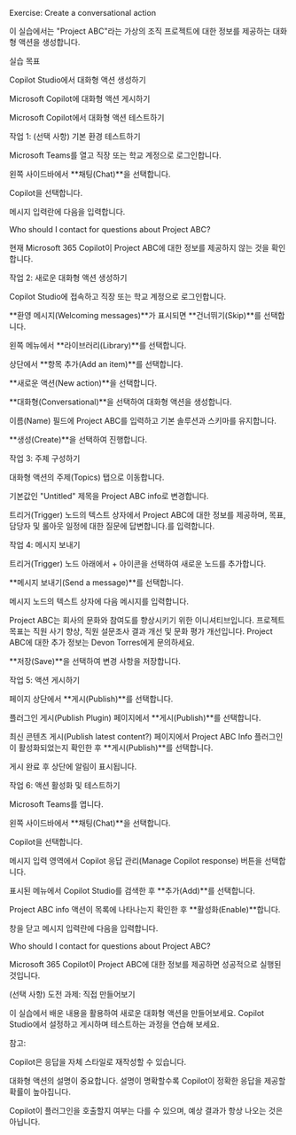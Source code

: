 Exercise: Create a conversational action

이 실습에서는 "Project ABC"라는 가상의 조직 프로젝트에 대한 정보를 제공하는 대화형 액션을 생성합니다.

실습 목표

Copilot Studio에서 대화형 액션 생성하기

Microsoft Copilot에 대화형 액션 게시하기

Microsoft Copilot에서 대화형 액션 테스트하기

작업 1: (선택 사항) 기본 환경 테스트하기

Microsoft Teams를 열고 직장 또는 학교 계정으로 로그인합니다.

왼쪽 사이드바에서 **채팅(Chat)**을 선택합니다.

Copilot을 선택합니다.

메시지 입력란에 다음을 입력합니다.

Who should I contact for questions about Project ABC?

현재 Microsoft 365 Copilot이 Project ABC에 대한 정보를 제공하지 않는 것을 확인합니다.

작업 2: 새로운 대화형 액션 생성하기

Copilot Studio에 접속하고 직장 또는 학교 계정으로 로그인합니다.

**환영 메시지(Welcoming messages)**가 표시되면 **건너뛰기(Skip)**를 선택합니다.

왼쪽 메뉴에서 **라이브러리(Library)**를 선택합니다.

상단에서 **항목 추가(Add an item)**를 선택합니다.

**새로운 액션(New action)**을 선택합니다.

**대화형(Conversational)**을 선택하여 대화형 액션을 생성합니다.

이름(Name) 필드에 Project ABC를 입력하고 기본 솔루션과 스키마를 유지합니다.

**생성(Create)**을 선택하여 진행합니다.

작업 3: 주제 구성하기

대화형 액션의 주제(Topics) 탭으로 이동합니다.

기본값인 "Untitled" 제목을 Project ABC info로 변경합니다.

트리거(Trigger) 노드의 텍스트 상자에서 Project ABC에 대한 정보를 제공하며, 목표, 담당자 및 롤아웃 일정에 대한 질문에 답변합니다.를 입력합니다.

작업 4: 메시지 보내기

트리거(Trigger) 노드 아래에서 + 아이콘을 선택하여 새로운 노드를 추가합니다.

**메시지 보내기(Send a message)**를 선택합니다.

메시지 노드의 텍스트 상자에 다음 메시지를 입력합니다.

Project ABC는 회사의 문화와 참여도를 향상시키기 위한 이니셔티브입니다. 
프로젝트 목표는 직원 사기 향상, 직원 설문조사 결과 개선 및 문화 평가 개선입니다. 
Project ABC에 대한 추가 정보는 Devon Torres에게 문의하세요.

**저장(Save)**을 선택하여 변경 사항을 저장합니다.

작업 5: 액션 게시하기

페이지 상단에서 **게시(Publish)**를 선택합니다.

플러그인 게시(Publish Plugin) 페이지에서 **게시(Publish)**를 선택합니다.

최신 콘텐츠 게시(Publish latest content?) 페이지에서 Project ABC Info 플러그인이 활성화되었는지 확인한 후 **게시(Publish)**를 선택합니다.

게시 완료 후 상단에 알림이 표시됩니다.

작업 6: 액션 활성화 및 테스트하기

Microsoft Teams를 엽니다.

왼쪽 사이드바에서 **채팅(Chat)**을 선택합니다.

Copilot을 선택합니다.

메시지 입력 영역에서 Copilot 응답 관리(Manage Copilot response) 버튼을 선택합니다.

표시된 메뉴에서 Copilot Studio를 검색한 후 **추가(Add)**를 선택합니다.

Project ABC info 액션이 목록에 나타나는지 확인한 후 **활성화(Enable)**합니다.

창을 닫고 메시지 입력란에 다음을 입력합니다.

Who should I contact for questions about Project ABC?

Microsoft 365 Copilot이 Project ABC에 대한 정보를 제공하면 성공적으로 실행된 것입니다.

(선택 사항) 도전 과제: 직접 만들어보기

이 실습에서 배운 내용을 활용하여 새로운 대화형 액션을 만들어보세요. Copilot Studio에서 설정하고 게시하며 테스트하는 과정을 연습해 보세요.

참고:

Copilot은 응답을 자체 스타일로 재작성할 수 있습니다.

대화형 액션의 설명이 중요합니다. 설명이 명확할수록 Copilot이 정확한 응답을 제공할 확률이 높아집니다.

Copilot이 플러그인을 호출할지 여부는 다를 수 있으며, 예상 결과가 항상 나오는 것은 아닙니다.
